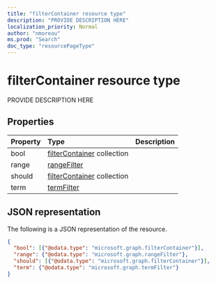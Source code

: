 ```yaml
---
title: "filterContainer resource type"
description: "PROVIDE DESCRIPTION HERE"
localization_priority: Normal
author: "nmoreau"
ms.prod: "Search"
doc_type: "resourcePageType"
---
```


# filterContainer resource type

PROVIDE DESCRIPTION HERE

## Properties

| Property     | Type        | Description |
|:-------------|:------------|:------------|
|bool|[filterContainer](filtercontainer.md) collection||
|range|[rangeFilter](rangefilter.md)||
|should|[filterContainer](filtercontainer.md) collection||
|term|[termFilter](termfilter.md)||

## JSON representation

The following is a JSON representation of the resource.

<!-- {
  "blockType": "resource",
  "optionalProperties": [

  ],
  "@odata.type": "microsoft.graph.filterContainer",
  "baseType": null
}-->

```json
{
  "bool": [{"@odata.type": "microsoft.graph.filterContainer"}],
  "range": {"@odata.type": "microsoft.graph.rangeFilter"},
  "should": [{"@odata.type": "microsoft.graph.filterContainer"}],
  "term": {"@odata.type": "microsoft.graph.termFilter"}
}
```

<!-- uuid: 16cd6b66-4b1a-43a1-adaf-3a886856ed98
2019-02-04 14:57:30 UTC -->
<!-- {
  "type": "#page.annotation",
  "description": "filterContainer resource",
  "keywords": "",
  "section": "documentation",
  "tocPath": ""
}-->